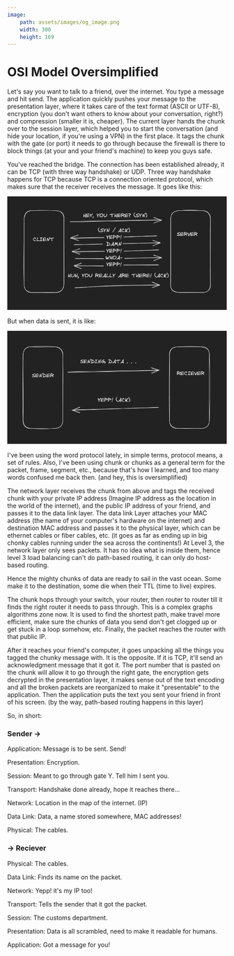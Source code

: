 ```yaml
---
image:
    path: assets/images/og_image.png
    width: 300
    height: 169
---
```


# OSI Model Oversimplified
Let's say you want to talk to a friend, over the internet. You type a message and hit send. The application quickly pushes your message to the presentation layer, where it takes care of the text format (ASCII or UTF-8), encryption (you don't want others to know about your conversation, right?) and compression (smaller it is, cheaper). The current layer hands the chunk over to the session layer, which helped you to start the conversation (and hide your location, if you're using a VPN) in the first place. It tags the chunk with the gate (or port) it needs to go through because the firewall is there to block things (at your and your friend's machine) to keep you guys safe.

You've reached the bridge. The connection has been established already, it can be TCP (with three way handshake) or UDP. Three way handshake happens for TCP because TCP is a connection oriented protocol, which makes sure that the receiver receives the message. It goes like this:

![3 way handshake](./assets/images/osi-model-oversimplified_1.png)

But when data is sent, it is like:

![3 way handshake](./assets/images/osi-model-oversimplified_2.png)

I've been using the word protocol lately, in simple terms, protocol means, a set of rules. Also, I've been using chunk or chunks as a general term for the packet, frame, segment, etc., because that's how I learned, and too many words confused me back then. (and hey, this is oversimplified)

The network layer receives the chunk from above and tags the received chunk with your private IP address (Imagine IP address as the location in the world of the internet), and the public IP address of your friend, and passes it to the data link layer. The data link Layer attaches your MAC address (the name of your computer's hardware on the internet) and destination MAC address and passes it to the physical layer, which can be ethernet cables or fiber cables, etc. (it goes as far as ending up in big chonky cables running under the sea across the continents!) At Level 3, the network layer only sees packets. It has no idea what is inside them, hence level 3 load balancing can't do path-based routing, it can only do host-based routing. 

Hence the mighty chunks of data are ready to sail in the vast ocean. Some make it to the destination, some die when their TTL (time to live) expires.

The chunk hops through your switch, your router, then router to router till it finds the right router it needs to pass through. This is a complex graphs algorithms zone now. It is used to find the shortest path, make travel more efficient, make sure the chunks of data you send don't get clogged up or get stuck in a loop somehow, etc. Finally, the packet reaches the router with that public IP.

After it reaches your friend's computer, it goes unpacking all the things you tagged the chunky message with. It is the opposite. If it is TCP, it'll send an acknowledgment message that it got it. The port number that is pasted on the chunk will allow it to go through the right gate, the encryption gets decrypted in the presentation layer, it makes sense out of the text encoding and all the broken packets are reorganized to make it "presentable" to the application. Then the application puts the text you sent your friend in front of his screen. (by the way, path-based routing happens in this layer)

So, in short:

### Sender ->

Application: Message is to be sent. Send!

Presentation: Encryption.

Session: Meant to go through gate Y. Tell him I sent you.

Transport: Handshake done already, hope it reaches there...

Network: Location in the map of the internet. (IP)

Data Link: Data, a name stored somewhere, MAC addresses!

Physical: The cables.

### -> Reciever

Physical: The cables.

Data Link: Finds its name on the packet.

Network: Yepp! it's my IP too!

Transport: Tells the sender that it got the packet.

Session: The customs department.

Presentation: Data is all scrambled, need to make it readable for humans.

Application: Got a message for you!